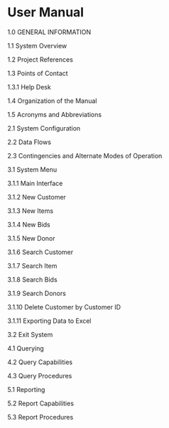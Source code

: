 # User Manual

1.0	GENERAL INFORMATION

1.1	System Overview

1.2	Project References

1.3	Points of Contact

1.3.1	Help Desk

1.4	Organization of the Manual

1.5	Acronyms and Abbreviations

2.1	System Configuration

2.2	Data Flows

2.3	Contingencies and Alternate Modes of Operation

3.1	System Menu

3.1.1	Main Interface

3.1.2	New Customer

3.1.3	New Items

3.1.4	New Bids

3.1.5	New Donor

3.1.6	Search Customer

3.1.7	Search Item

3.1.8	Search Bids

3.1.9	Search Donors

3.1.10	Delete Customer by Customer ID

3.1.11	Exporting Data to Excel

3.2	Exit System

4.1 Querying

4.2	Query Capabilities

4.3	Query Procedures

5.1	Reporting

5.2	Report Capabilities

5.3	Report Procedures
















